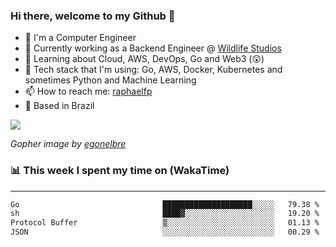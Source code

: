 ### Hi there, welcome to my Github 👋

- 📖 I'm a Computer Engineer
- 🔭 Currently working as a Backend Engineer @ [Wildlife Studios](https://wildlifestudios.com/)
- 🌱 Learning about Cloud, AWS, DevOps, Go and Web3 (😲)
- 🚀 Tech stack that I'm using: Go, AWS, Docker, Kubernetes and sometimes Python and Machine Learning
- 📫 How to reach me: [raphaelfp](https://linkedin.com/in/raphaelfp)
- 🏡 Based in Brazil

![](https://github.com/raphaelfp/gophers/blob/master/.thumb/animation/morning-coffee-3x.gif)

*Gopher image by [egonelbre](https://github.com/egonelbre/)*

### 📊 This week I spent my time on (WakaTime)

---

<!--START_SECTION:waka-->

```txt
Go                                ████████████████████░░░░░   79.38 %
sh                                ████▓░░░░░░░░░░░░░░░░░░░░   19.20 %
Protocol Buffer                   ▒░░░░░░░░░░░░░░░░░░░░░░░░   01.13 %
JSON                              ░░░░░░░░░░░░░░░░░░░░░░░░░   00.29 %
```

<!--END_SECTION:waka-->
